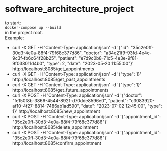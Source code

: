 # software_architecture_project
to start:  
`docker-compose up --build`  
in the project root.  
Example:  
 - curl -X GET -H 'Content-Type: application/json' -d '{"id": "35c2e0ff-30d3-4e0a-88f4-79f68c377d86", "doctor": "a34e21f9-93fd-4e4c-9c3f-fb6c64f28b25", "patient": "e7d9c0b8-71c5-4e3e-9f81-9f038011d4b0", "type": 2, "date": "2023-05-20 11:55:00"}' http://localhost:8085/get_appointments
 - curl -X GET -H 'Content-Type: application/json' -d '{"type": 1}' http://localhost:8085/get_past_appointments
 - curl -X GET -H 'Content-Type: application/json' -d '{"type": 1}' http://localhost:8085/get_future_appointments
 - curl -X POST -H 'Content-Type: application/json' -d '{"doctor": "fe150f8b-3866-4544-8921-d70dde8596e0", "patient": "c3083920-af10-4f27-8814-7486ab1ad590", "date": "2023-07-02 12:45:00", "type": 1}' http://localhost:8085/new_appointment
 - curl -X POST -H 'Content-Type: application/json' -d '{"appointment_id": "35c2e0ff-30d3-4e0a-88f4-79f68c377d86"}' http://localhost:8085/delete_appointment
 - curl -X POST -H 'Content-Type: application/json' -d '{"appointment_id": "35c2e0ff-30d3-4e0a-88f4-79f68c377d86"}' http://localhost:8085/confirm_appointment